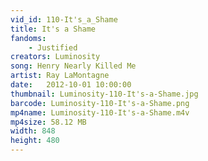 ```yaml
---
vid_id: 110-It's_a_Shame
title: It's a Shame
fandoms:
    - Justified
creators: Luminosity
song: Henry Nearly Killed Me
artist: Ray LaMontagne
date:   2012-10-01 10:00:00
thumbnail: Luminosity-110-It's-a-Shame.jpg
barcode: Luminosity-110-It's-a-Shame.png
mp4name: Luminosity-110-It's-a-Shame.m4v
mp4size: 58.12 MB
width: 848
height: 480
---
```



  